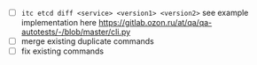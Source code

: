 - [ ] `itc etcd diff <service> <version1> <version2>` see example implementation here https://gitlab.ozon.ru/at/qa/qa-autotests/-/blob/master/cli.py
- [ ] merge existing duplicate commands
- [ ] fix existing commands